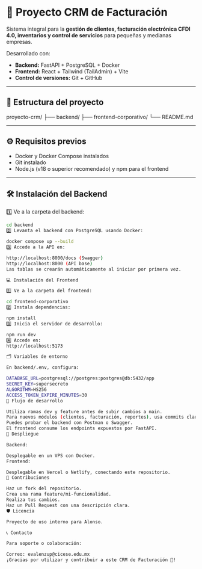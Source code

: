 # 🚀 Proyecto CRM de Facturación

Sistema integral para la **gestión de clientes, facturación electrónica CFDI 4.0, inventarios y control de servicios** para pequeñas y medianas empresas.

Desarrollado con:
- **Backend:** FastAPI + PostgreSQL + Docker
- **Frontend:** React + Tailwind (TailAdmin) + Vite
- **Control de versiones:** Git + GitHub

---

## 📂 Estructura del proyecto

proyecto-crm/
├── backend/
├── frontend-corporativo/
└── README.md


---

## ⚙️ Requisitos previos

- Docker y Docker Compose instalados
- Git instalado
- Node.js (v18 o superior recomendado) y npm para el frontend

---

## 🛠️ Instalación del Backend

1️⃣ Ve a la carpeta del backend:
```bash
cd backend
2️⃣ Levanta el backend con PostgreSQL usando Docker:

docker compose up --build
3️⃣ Accede a la API en:

http://localhost:8000/docs (Swagger)
http://localhost:8000 (API base)
Las tablas se crearán automáticamente al iniciar por primera vez.

💻 Instalación del Frontend

1️⃣ Ve a la carpeta del frontend:

cd frontend-corporativo
2️⃣ Instala dependencias:

npm install
3️⃣ Inicia el servidor de desarrollo:

npm run dev
4️⃣ Accede en:
http://localhost:5173

🗂️ Variables de entorno

En backend/.env, configura:

DATABASE_URL=postgresql://postgres:postgres@db:5432/app
SECRET_KEY=supersecreto
ALGORITHM=HS256
ACCESS_TOKEN_EXPIRE_MINUTES=30
🧪 Flujo de desarrollo

Utiliza ramas dev y feature antes de subir cambios a main.
Para nuevos módulos (clientes, facturación, reportes), usa commits claros.
Puedes probar el backend con Postman o Swagger.
El frontend consume los endpoints expuestos por FastAPI.
🚀 Despliegue

Backend:

Desplegable en un VPS con Docker.
Frontend:

Desplegable en Vercel o Netlify, conectando este repositorio.
🤝 Contribuciones

Haz un fork del repositorio.
Crea una rama feature/mi-funcionalidad.
Realiza tus cambios.
Haz un Pull Request con una descripción clara.
🛡️ Licencia

Proyecto de uso interno para Alonso.

📞 Contacto

Para soporte o colaboración:

Correo: evalenzup@cicese.edu.mx
¡Gracias por utilizar y contribuir a este CRM de Facturación 🚀!
